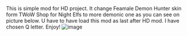 This is simple mod for HD project.
It change Feamale Demon Hunter skin form TWoW Shop for Night Elfs to more demonic one as you can see on picture below.
U have to have load this mod as last after HD mod. 
I have chosen Q letter.
Enjoy!
![image](https://github.com/user-attachments/assets/fd13c65a-8b3a-4b6e-b228-b7426dc4895b)
